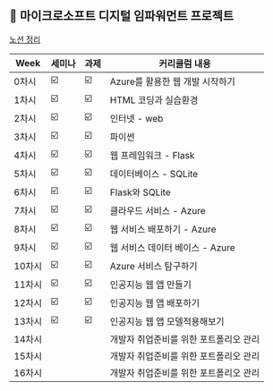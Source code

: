 ##  🍎 마이크로소프트 디지털 임파워먼트 프로젝트
[노션 정리](https://www.notion.so/05a02c9730574c6088b86c2cd109e8dc?pvs=4)

| Week | 세미나 | 과제 | 커리큘럼 내용 |
| ------ | -- | -- |----------- |
| 0차시 | ☑️ | ☑️ | Azure를 활용한 웹 개발 시작하기 |
| 1차시 | ☑️ | ☑️ | HTML 코딩과 실습환경 |
| 2차시 | ☑️ | ☑️ | 인터넷 - web |
| 3차시 | ☑️ | ☑️ | 파이썬 |
| 4차시 | ☑️ | ☑️ | 웹 프레임워크 - Flask |
| 5차시 | ☑️ | ☑️ | 데이터베이스 - SQLite  |
| 6차시 | ☑️ | ☑️ | Flask와 SQLite |
| 7차시 | ☑️ | ☑️ | 클라우드 서비스 - Azure |
| 8차시 | ☑️ | ☑️ | 웹 서비스 배포하기 - Azure |
| 9차시 | ☑️ | ☑️ | 웹 서비스 데이터 베이스 - Azure |
| 10차시 | ☑️ | ☑️ | Azure 서비스 탐구하기 |
| 11차시 | ☑️ | ☑️ | 인공지능 웹 앱 만들기 |
| 12차시 | ☑️ | ☑️ | 인공지능 웹 앱 배포하기 |
| 13차시 | ☑️ | ☑️ | 인공지능 웹 앱 모델적용해보기 |
| 14차시 |  |  | 개발자 취업준비를 위한 포트폴리오 관리 |
| 15차시 |  |  | 개발자 취업준비를 위한 포트폴리오 관리 |
| 16차시 |  |  | 개발자 취업준비를 위한 포트폴리오 관리 |
